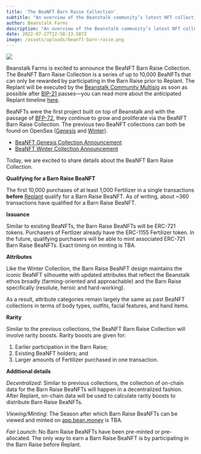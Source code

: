 ```yaml
---
title: 'The BeaNFT Barn Raise Collection'
subtitle: "An overview of the Beanstalk community’s latest NFT collection."
author: Beanstalk Farms
description: "An overview of the Beanstalk community’s latest NFT collection."
date: 2022-07-27T12:58:13.587Z
image: /assets/uploads/beanft-barn-raise.png
---
```

![](/assets/uploads/beanft-barn-raise.png)

Beanstalk Farms is excited to announce the BeaNFT Barn Raise Collection. The BeaNFT Barn Raise Collection is a series of up to 10,000 BeaNFTs that can only be rewarded by participating in the Barn Raise prior to Replant. The Replant will be executed by the [Beanstalk Community Multisig](https://docs.bean.money/governance/beanstalk/bcm-process) as soon as possible after [BIP-21](https://github.com/BeanstalkFarms/Beanstalk/pull/72) passes—you can read more about the anticipated Replant timeline [here](https://bean.money/blog/anticipated-replant-timeline).

BeaNFTs were the first project built on top of Beanstalk and with the passage of [BFP-72](https://snapshot.org/#/beanstalkfarms.eth/proposal/0xb87854d7f6f40f0877a1333028eab829b213fbcce03f16f9dd3832c8a98ab99b), they continue to grow and proliferate via the BeaNFT Barn Raise Collection. The previous two BeaNFT collections can both be found on OpenSea ([Genesis](https://opensea.io/collection/beanft-genesis) and [Winter](https://opensea.io/collection/beanft-collection)).

* [BeaNFT Genesis Collection Announcement](https://bean.money/blog/announcing-beanft-genesis-collection)
* [BeaNFT Winter Collection Announcement](https://bean.money/blog/beanft-winter-collection)

Today, we are excited to share details about the BeaNFT Barn Raise Collection.

**Qualifying for a Barn Raise BeaNFT**

The first 10,000 purchases of at least 1,000 Fertilizer in a single transactions **before** [Replant](https://bean.money/blog/anticipated-replant-timeline) qualify for a Barn Raise BeaNFT. As of writing, about ~360 transactions have qualified for a Barn Raise BeaNFT.

**Issuance**

Similar to existing BeaNFTs, the Barn Raise BeaNFTs will be ERC-721 tokens. Purchasers of Fertlizer already have the ERC-1155 Fertilizer token. In the future, qualifying purchasers will be able to mint associated ERC-721 Barn Raise BeaNFTs. Exact timing on minting is TBA.

**Attributes**

Like the Winter Collection, the Barn Raise BeaNFT design maintains the iconic BeaNFT silhouette with updated attributes that reflect the Beanstalk ethos broadly (farming-oriented and approachable) and the Barn Raise specifically (resolute, heroic and hard-working).

As a result, attribute categories remain largely the same as past BeaNFT collections in terms of body types, outfits, facial features, and hand items.

**Rarity**

Similar to the previous collections, the BeaNFT Barn Raise Collection will involve rarity boosts. Rarity boosts are given for:

1. Earlier participation in the Barn Raise;
2. Existing BeaNFT holders; and
3. Larger amounts of Fertilizer purchased in one transaction.

 **Additional details**

_Decentralized_: Similar to previous collections, the collection of on-chain data for the Barn Raise BeaNFTs will happen in a decentralized fashion. After Replant, on-chain data will be used to calculate rarity boosts to distribute Barn Raise BeaNFTs.

_Viewing/Minting_: The Season after which Barn Raise BeaNFTs can be viewed and minted on [app.bean.money](https://app.bean.money/) is TBA.

_Fair Launch_: No Barn Raise BeaNFTs have been pre-minted or pre-allocated. The only way to earn a Barn Raise BeaNFT is by participating in the Barn Raise before Replant.
